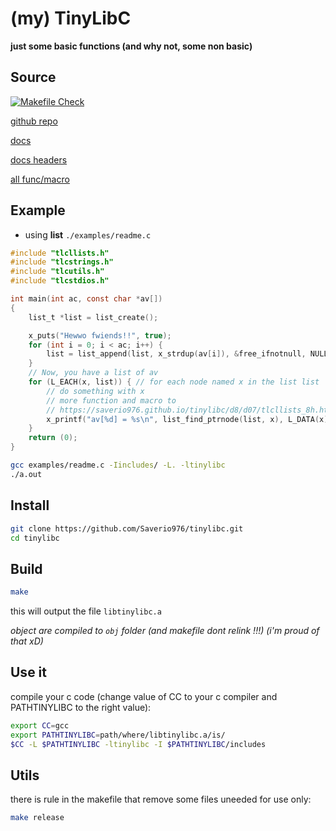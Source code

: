 # (my) TinyLibC

**just some basic functions (and why not, some non basic)**

## Source

[![Makefile Check](https://github.com/Saverio976/tinylibc/actions/workflows/makefile.yml/badge.svg?branch=main)](https://github.com/Saverio976/tinylibc/actions/workflows/makefile.yml)

[github repo](https://github.com/Saverio976/tinylibc)

[docs](https://saverio976.github.io/tinylibc/)

[docs headers](https://saverio976.github.io/tinylibc/files.html)

[all func/macro](https://saverio976.github.io/tinylibc/globals.html)

## Example

- using **list**
`./examples/readme.c`
```c
#include "tlcllists.h"
#include "tlcstrings.h"
#include "tlcutils.h"
#include "tlcstdios.h"

int main(int ac, const char *av[])
{
    list_t *list = list_create();

    x_puts("Hewwo fwiends!!", true);
    for (int i = 0; i < ac; i++) {
        list = list_append(list, x_strdup(av[i]), &free_ifnotnull, NULL);
    }
    // Now, you have a list of av
    for (L_EACH(x, list)) { // for each node named x in the list list
        // do something with x
        // more function and macro to
        // https://saverio976.github.io/tinylibc/d8/d07/tlcllists_8h.html
        x_printf("av[%d] = %s\n", list_find_ptrnode(list, x), L_DATA(x));
    }
    return (0);
}
```

```bash
gcc examples/readme.c -Iincludes/ -L. -ltinylibc
./a.out
```

## Install

```bash
git clone https://github.com/Saverio976/tinylibc.git
cd tinylibc
```

## Build

```bash
make
```
this will output the file  `libtinylibc.a`

*object are compiled to `obj` folder (and makefile dont relink !!!) (i'm proud of that xD)*

## Use it

compile your c code (change value of CC to your c compiler and PATHTINYLIBC to the right value):
```bash
export CC=gcc
export PATHTINYLIBC=path/where/libtinylibc.a/is/
$CC -L $PATHTINYLIBC -ltinylibc -I $PATHTINYLIBC/includes
```

## Utils

there is rule in the makefile that remove some files uneeded for use only:
```bash
make release
```
